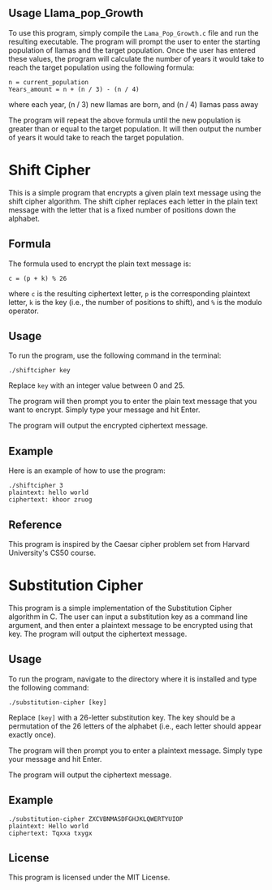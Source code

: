 
## Usage Llama_pop_Growth

To use this program, simply compile the `Lama_Pop_Growth.c` file and run the resulting executable. The program will prompt the user to enter the starting population of llamas and the target population. Once the user has entered these values, the program will calculate the number of years it would take to reach the target population using the following formula:

```
n = current_population
Years_amount = n + (n / 3) - (n / 4)
```
where each year, (n / 3) new llamas are born, and (n / 4) llamas pass away

The program will repeat the above formula until the new population is greater than or equal to the target population. It will then output the number of years it would take to reach the target population.
# Shift Cipher

This is a simple program that encrypts a given plain text message using the shift cipher algorithm. The shift cipher replaces each letter in the plain text message with the letter that is a fixed number of positions down the alphabet. 

## Formula

The formula used to encrypt the plain text message is: 
```
c = (p + k) % 26
```
where `c` is the resulting ciphertext letter, `p` is the corresponding plaintext letter, `k` is the key (i.e., the number of positions to shift), and `%` is the modulo operator.

## Usage

To run the program, use the following command in the terminal: 

```
./shiftcipher key
```
Replace `key` with an integer value between 0 and 25. 

The program will then prompt you to enter the plain text message that you want to encrypt. Simply type your message and hit Enter.

The program will output the encrypted ciphertext message. 

## Example

Here is an example of how to use the program:

```
./shiftcipher 3
plaintext: hello world
ciphertext: khoor zruog
```

## Reference

This program is inspired by the Caesar cipher problem set from Harvard University's CS50 course.
# Substitution Cipher

This program is a simple implementation of the Substitution Cipher algorithm in C. The user can input a substitution key as a command line argument, and then enter a plaintext message to be encrypted using that key. The program will output the ciphertext message.

## Usage

To run the program, navigate to the directory where it is installed and type the following command:

```
./substitution-cipher [key]
```

Replace `[key]` with a 26-letter substitution key. The key should be a permutation of the 26 letters of the alphabet (i.e., each letter should appear exactly once).

The program will then prompt you to enter a plaintext message. Simply type your message and hit Enter.

The program will output the ciphertext message.

## Example

```
./substitution-cipher ZXCVBNMASDFGHJKLQWERTYUIOP
plaintext: Hello world
ciphertext: Tqxxa txygx
```

## License

This program is licensed under the MIT License.
